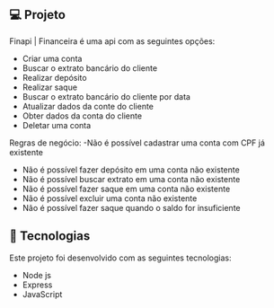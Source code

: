 ## 💻 Projeto

Finapi | Financeira é uma api com as seguintes opções:

- Criar uma conta
- Buscar o extrato bancário do cliente
- Realizar depósito
- Realizar saque
- Buscar o extrato bancário do cliente por data
- Atualizar dados da conte do cliente
- Obter dados da conta do cliente
- Deletar uma conta

Regras de negócio:
-Não é possível cadastrar uma conta com CPF já existente
- Não é possível fazer depósito em uma conta não existente
- Não é possível buscar extrato em uma conta não existente
- Não é possível fazer saque em uma conta não existente
- Não é possível excluir uma conta não existente
- Não é possível fazer saque quando o saldo for insuficiente

## 🚀 Tecnologias

Este projeto foi desenvolvido com as seguintes tecnologias:

- Node js
- Express
- JavaScript
